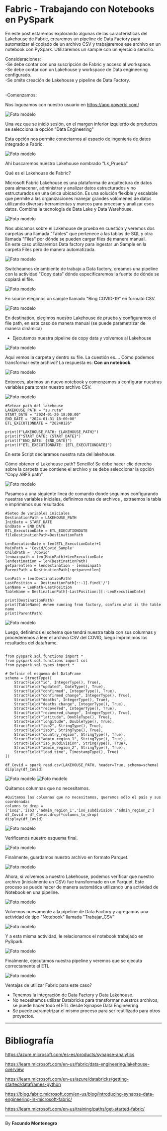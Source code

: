 # Fabric - Trabajando con Notebooks en PySpark


En este post estaremos explorando algunas de las características del Lakehouse de Fabric, crearemos un pipeline de Data Factory para automatizar el copiado de un archivo CSV y trabajaremos ese archivo en un notebook con PySpark. Utilizaremos un sample con un ejercicio sencillo.


Consideraciones:<br />
-Se debe contar con una suscripción de Fabric y acceso al workspace.<br />
-Se debe contar con un Lakehouse y workspace de Data engineering configurado.<br />
-Se omite creación de Lakehouse y pipeline de Data Factory.<br />

<br />
-Comenzamos: <br />

Nos logueamos con nuestro usuario en https://app.powerbi.com/


![Foto modelo](captura6.png)

Una vez que se inició sesión, en el margen inferior izquierdo de productos se selecciona la opción "Data Engineering"

Esta opción nos permite conectarnos al espacio de ingeniería de datos integrado a Fabric.

![Foto modelo](captura15.png)

Ahí buscaremos nuestro Lakehouse nombrado "Lk_Prueba"

Qué es el Lakehouse de Fabric? 

Microsoft Fabric Lakehouse es una plataforma de arquitectura de datos para almacenar, administrar y analizar datos estructurados y no estructurados en una única ubicación. Es una solución flexible y escalable que permite a las organizaciones manejar grandes volúmenes de datos utilizando diversas herramientas y marcos para procesar y analizar esos datos. Combina la tecnología de Data Lake y Data Warehouse.

![Foto modelo](captura16.png)

Nos ubicamos sobre el Lakehouse de prueba en cuestión y veremos dos carpetas una llamada "Tables" que pertenece a las tablas de SQL y otra llamada "Files" por dónde se pueden cargar files de manera manual.<br />
En este caso utilizaremos Data factory para ingestar un Sample en la carpeta Files pero de manera automatizada.


![Foto modelo](captura17.png)

Switcheamos de ambiente de trabajo a Data factory, creamos una pipeline con la actividad "Copy data" dónde especificaremos la fuente de dónde se copiará el file.


![Foto modelo](captura18.png)

En source elegimos un sample llamado "Bing COVID-19" en formato CSV.

![Foto modelo](captura19.png)

En destination, elegimos nuestro Lakehouse de prueba y configuramos el file path, en este caso de manera manual (se puede parametrizar de manera dinámica)


-  Ejecutamos nuestra pipeline de copy data y volvemos al Lakehouse

![Foto modelo](captura16.png)

Aqui vemos la carpeta y dentro su file. La cuestión es.... Cómo podemos transformar este archivo? La respuesta es: **Con un notebook.**

![Foto modelo](captura21.png)

Entonces, abrimos un nuevo notebook y comenzamos a configurar nuestras variables para tomar nuestro archivo CSV.

![Foto modelo](captura22.png)

~~~
#Setear path del lakehouse
LAKEHOUSE_PATH = "su ruta"
START_DATE = "2024-01-20 18:00:00"
END_DATE = "2024-01-31 18:00:00"
ETL_EXECUTIONDATE = "20240126"

print(f"LAKEHOUSE_PATH: {LAKEHOUSE_PATH}")
print(f"START_DATE: {START_DATE}")
print(f"END_DATE: {END_DATE}")
print(f"ETL_EXECUTIONDATE: {ETL_EXECUTIONDATE}")
~~~


En este Script declaramos nuestra ruta del lakehouse.

Cómo obtener el Lakehouse path? Sencillo! Se debe hacer clic derecho sobre la carpeta que contiene el archivo y se debe seleccionar la opción "Copy ABFS path"

![Foto modelo](captura23.png)

Pasamos a una siguiente linea de comando donde seguimos configurando nuestras variables iniciales, definimos rutas de archivos , extraemos la tabla e imprimimos sus resultados


~~~
#Seteo de variables iniciales
DestinationPath = LAKEHOUSE_PATH 
InitDate = START_DATE
EndDate = END_DATE
ETL_ExecutionDate = ETL_EXECUTIONDATE
fileDestinationPath=DestinationPath

LenExecutionDate = len(ETL_ExecutionDate)+1
MainPath = 'Covid/Covid_Sample'
ChildPath = '/Covid'
lenmainpath = len(MainPath)+LenExecutionDate
lendestination = len(DestinationPath)
getparentlen = lendestination - lenmainpath
ParentPath = DestinationPath[:getparentlen]

LenPath = len(DestinationPath)
LastPosition =  DestinationPath[::-1].find('/')
LenName = LenPath-LastPosition
TableName = DestinationPath[-LastPosition:][:-LenExecutionDate]

print(DestinationPath)
print(TableName) #when running from factory, confirm what is the table name
print(ParentPath)
~~~

![Foto modelo](captura7.png)

Luego, definimos el schema que tendrá nuestra tabla con sus columnas y procederemos a leer el archivo CSV del COVID, luego imprimimos los resultados del dataframe.

~~~

from pyspark.sql.functions import *
from pyspark.sql.functions import col
from pyspark.sql.types import *

# Definir el esquema del DataFrame
schema = StructType([
    StructField("id", IntegerType(), True),
    StructField("updated", DateType(), True),
    StructField("confirmed", IntegerType(), True),
    StructField("confirmed_change", IntegerType(), True),
    StructField("deaths", IntegerType(), True),
    StructField("deaths_change", IntegerType(), True),
    StructField("recovered", IntegerType(), True),
    StructField("recovered_change", IntegerType(), True),
    StructField("latitude", DoubleType(), True),
    StructField("longitude", DoubleType(), True),
    StructField("iso2", StringType(), True),
    StructField("iso3", StringType(), True),
    StructField("country_region", StringType(), True),
    StructField("admin_region_1", StringType(), True),
    StructField("iso_subdivision", StringType(), True),
    StructField("admin_region_2", StringType(), True),
    StructField("load_time", TimestampType(), True)
])

df_Covid = spark.read.csv(LAKEHOUSE_PATH, header=True, schema=schema)
display(df_Covid)

~~~

![Foto modelo](captura8.png)
![Foto modelo](captura9.png)


Quitamos columnas que no necesitamos.

~~~
#Quitamos las columnas que no necesitamos, queremos sólo el país y sus coordenadas
columns_to_drop = ['iso2','iso3','admin_region_1','iso_subdivision','admin_region_2']
df_Covid = df_Covid.drop(*columns_to_drop)
display(df_Covid)
~~~

![Foto modelo](captura10.png)

Verificamos nuestro esquema final.

![Foto modelo](captura11.png)

Finalmente, guardamos nuestro archivo en formato Parquet.

![Foto modelo](captura12.png)

Ahora, si volvemos a nuestro Lakehouse, podemos verificar que nuestro archivo (inicialmente un CSV) fue transformado en un Parquet. Este proceso se puede hacer de manera automática utilizando una actividad de Notebook en una pipeline. 

![Foto modelo](captura13.png)

Volvemos nuevamente a la pipeline de Data Factory y agregamos una actividad de tipo "Notebook" llamada "Trabajar_CSV"

![Foto modelo](captura17.png)

Y a esta misma actividad, le relacionamos el notebook trabajado en PySpark.

![Foto modelo](captura20.png)

Finalmente, ejecutamos nuestra pipeline y veremos que se ejecuta correctamente el ETL.

![Foto modelo](captura5.png)


Ventajas de utilizar Fabric para este caso?

* Tenemos la integración de Data Factory y Data Lakehouse.
* No necesitamos utilizar Databricks para transformar nuestros archivos, se puede hacer todo el ETL desde Synapse Data Engineering.
* Se puede parametrizar el mismo proceso para ser reutilizado para otros proyectos.


----------------------------


# Bibliografía

https://azure.microsoft.com/es-es/products/synapse-analytics

https://learn.microsoft.com/en-us/fabric/data-engineering/lakehouse-overview

https://learn.microsoft.com/en-us/azure/databricks/getting-started/dataframes-python

https://blog.fabric.microsoft.com/en-us/blog/introducing-synapse-data-engineering-in-microsoft-fabric/

https://learn.microsoft.com/en-us/training/paths/get-started-fabric/


---

By **Facundo Montenegro**
